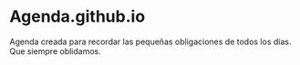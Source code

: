# Agenda.github.io
Agenda creada para recordar las pequeñas obligaciones de todos los dias. Que siempre oblidamos.


